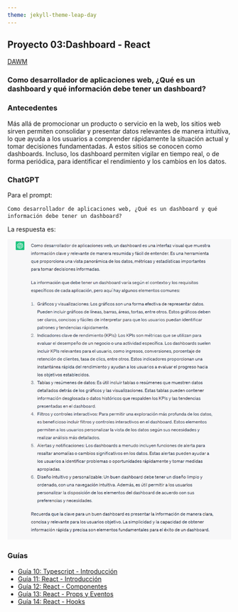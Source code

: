```yaml
---
theme: jekyll-theme-leap-day
---
```


## Proyecto 03:Dashboard - React

[DAWM](/DAWM/)

### Como desarrollador de aplicaciones web, ¿Qué es un dashboard y qué información debe tener un dashboard?

### Antecedentes

Más allá de promocionar un producto o servicio en la web, los sitios web sirven permiten consolidar y presentar datos relevantes de manera intuitiva, lo que ayuda a los usuarios a comprender rápidamente la situación actual y tomar decisiones fundamentadas. A estos sitios se conocen como dashboards. Incluso, los dashboard permiten vigilar en tiempo real, o de forma periódica, para identificar el rendimiento y los cambios en los datos.

### ChatGPT

Para el prompt: 

```
Como desarrollador de aplicaciones web, ¿Qué es un dashboard y qué información debe tener un dashboard?
```
La respuesta es:

![respuesta](archivos/proyecto03-pregunta.png)

### Guías

* [Guía 10: Typescript - Introducción](/DAWM/guias/2024/guia10)
* [Guía 11: React - Introducción](/DAWM/guias/2024/guia11)
* [Guía 12: React - Componentes](/DAWM/guias/2024/guia12)
* [Guía 13: React - Props y Eventos](/DAWM/guias/2024/guia13)
* [Guía 14: React - Hooks](/DAWM/guias/2024/guia14)